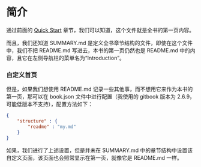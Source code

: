 # 简介
通过前面的 [Quick Start](../chapter2/2.quick-start.md) 章节，我们可以知道，这个文件就是全书的第一页内容。

而且，我们还知道 SUMMARY.md 是定义全书章节结构的文件，即使在这个文件中，我们不把 README.md 写进去，本书的第一页仍然也是 README.md 中的内容，且它在左侧导航栏的菜单名为“Introduction”。

### 自定义首页
但是，如果我们想使用 README.md 记录一些其他事，而不想用它来作为本书的第一页，那可以在 book.json 文件中进行配置（我使用的 gitbook 版本为 2.6.9，可能低版本不支持），配置方法如下：
``` json
{
    "structure" : {
        "readme" : "my.md"
    }
}
```

如果，我们进行了上述设置，但是并未在 SUMMARY.md 中的章节结构中设置该自定义页面，该页面也会照常显示在第一页，就像它是 README.md 一样。